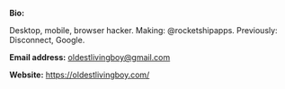 **Bio:**

Desktop, mobile, browser hacker. Making: @rocketshipapps. Previously:
Disconnect, Google.

**Email address:** oldestlivingboy@gmail.com

**Website:** https://oldestlivingboy.com/
